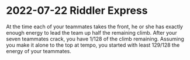 2022-07-22 Riddler Express
==========================
At the time each of your teammates takes the front, he or she has
exactly enough energy to lead the team up half the remaining climb.
After your seven teammates crack, you have 1/128 of the climb
remaining.  Assuming you make it alone to the top at tempo, you
started with least 129/128 the energy of your teammates.
